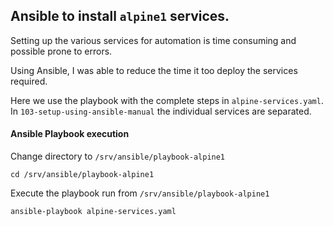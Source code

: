 ## Ansible to install `alpine1` services.

Setting up the various services for automation is time consuming and possible prone to errors.

Using Ansible, I was able to reduce the time it too deploy the services required. 

Here we use the playbook with the complete steps in `alpine-services.yaml`. In `103-setup-using-ansible-manual` the individual services are separated. 

#### Ansible Playbook execution  

Change directory to `/srv/ansible/playbook-alpine1`

```
cd /srv/ansible/playbook-alpine1
```

Execute the playbook run from `/srv/ansible/playbook-alpine1`

```
ansible-playbook alpine-services.yaml
```

